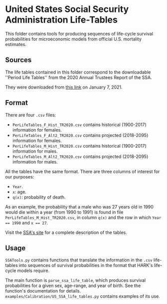# United States Social Security Administration Life-Tables

This folder contains tools for producing sequences of life-cycle survival probabilities for microeconomic
models from official U.S. mortality estimates.

## Sources

The life tables contained in this folder correspond to the downloadable
''Period Life Tables'' from the 2020 Annual Trustees Report of the SSA.

They were downloaded from [this link](https://www.ssa.gov/oact/HistEst/PerLifeTables/2020/PerLifeTables2020.html)
on January 7, 2021.

## Format

There are four `.csv` files:
- `PerLifeTables_F_Hist_TR2020.csv` contains historical (1900-2017) information for females.
- `PerLifeTables_F_Alt2_TR2020.csv` contains projected (2018-2095) information for females.
- `PerLifeTables_M_Hist_TR2020.csv` contains historical (1900-2017) information for males.
- `PerLifeTables_M_Alt2_TR2020.csv` contains projected (2018-2095) information for males.

All the tables have the same format. There are three columns of interest for our purposes:
- `Year`.
- `x`: age.
- `q(x)`: probability of death.

As an example, the probability that a male who was 27 years old in 1990 would die within a year (from 1990 to 1991) is found in file `PerLifeTables_M_Hist_TR2020.csv`, in column `q(x)` and the row in which `Year == 1990` and `x == 27`.

Visit the [SSA's site](https://www.ssa.gov/oact/HistEst/PerLifeTables/2020/PerLifeTables2020.html) for a complete description of the tables.

## Usage

`SSATools.py` contains functions that translate the information in the `.csv`
life-tables into sequences of survival probabilities in the format that HARK's
life-cycle models require.

The main function is `parse_ssa_life_table`, which produces survival
probabilities for a given sex, age-range, and year of birth. See the function's
documentation for details. `examples/Calibration/US_SSA_life_tables.py` contains
examples of its use.
